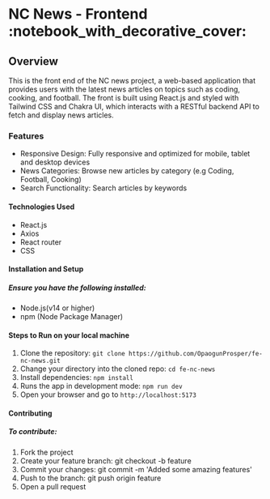 <h1>NC News - Frontend :notebook_with_decorative_cover:</h1>

<h2>Overview</h2>
<article>This is the front end of the NC news project, a web-based application that provides users with the latest news articles on topics such as coding, cooking, and football. The front is built using React.js and styled with Tailwind CSS and Chakra UI, which interacts with a RESTful backend API to fetch and display news articles.</article>

<h3>Features</h3>
<ul>
<li>Responsive Design: Fully responsive and optimized for mobile, tablet and desktop devices</li> 
<li> News Categories: Browse new articles by category (e.g Coding, Football, Cooking) </li>
<li> Search Functionality: Search articles by keywords </li>
</ul>

 <h4>Technologies Used</h4>
 <ul>
   <li>React.js</li>
   <li> Axios </li>
   <li>React router</li> 
   <li> CSS </li>
</ul>

 <h4> Installation and Setup </h4>
  <h5>Ensure you have the following installed:</h5>
  <ul>
    <li>Node.js(v14 or higher)</li>
    <li>npm (Node Package Manager)</li>
  </ul>
 

<h4>Steps to Run on your local machine</h4>

 1. Clone  the repository:
 `git clone https://github.com/OpaogunProsper/fe-nc-news.git`
 2. Change your directory into the cloned repo:  `cd fe-nc-news`
 3. Install dependencies: `npm install`
 4. Runs the app in development mode: `npm run dev`
 5. Open your browser and go to `http://localhost:5173`


<h4>Contributing </h4>
<h5>To contribute:</h5>
<ol>
<li>Fork the project</li> 
<li>Create your feature branch: git checkout -b feature</li>
<li>Commit your changes: git commit -m 'Added some amazing features'</li>
<li>Push to the branch: git push origin feature</li>
<li>Open a pull request</li>
</ol>



